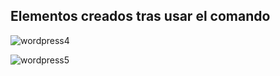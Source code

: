 
## Elementos creados tras usar el comando 

![wordpress4](https://user-images.githubusercontent.com/72433702/152320234-6fe7fc0a-05b0-4026-972d-7463dd2a8485.PNG)





![wordpress5](https://user-images.githubusercontent.com/72433702/152320254-eb679c72-855f-4ec1-9a1e-8f500b4121a6.PNG)

